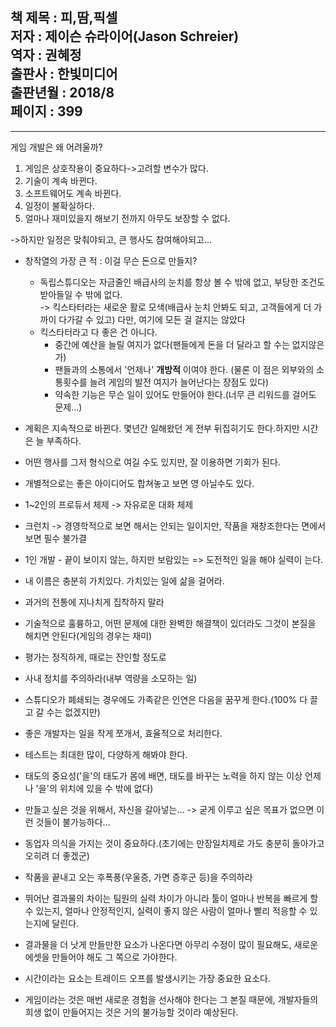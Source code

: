 책 제목 : 피,땀,픽셀  
저자 : 제이슨 슈라이어(Jason Schreier)  
역자 : 권혜정  
출판사 : 한빛미디어  
출판년월 : 2018/8  
페이지 : 399  
- 

---

게임 개발은 왜 어려울까?

1. 게임은 상호작용이 중요하다->고려할 변수가 많다.  
2. 기술이 계속 바뀐다.  
3. 소프트웨어도 계속 바뀐다.  
4. 일정이 불확실하다.  
5. 얼마나 재미있을지 해보기 전까지 아무도 보장할 수 없다.

->하지만 일정은 맞춰야되고, 큰 행사도 참여해야되고...

* 창작열의 가장 큰 적 : 이걸 무슨 돈으로 만들지?
    * 독립스튜디오는 자금줄인 배급사의 눈치를 항상 볼 수 밖에 없고, 부당한 조건도 받아들일 수 밖에 없다.  
    -> 킥스타터라는 새로운 활로 모색(배급사 눈치 안봐도 되고, 고객들에게 더 가까이 다가갈 수 있고) 다만, 여기에 모든 걸 걸지는 않았다  
    * 킥스타터라고 다 좋은 건 아니다.  
        * 중간에 예산을 늘릴 여지가 없다(팬들에게 돈을 더 달라고 할 수는 없지않은가)  
        * 팬들과의 소통에서 '언제나' __개방적__ 이여야 한다. (물론 이 점은 외부와의 소통횟수를 늘려 게임의 발전 여지가 늘어난다는 장점도 있다)  
        * 약속한 기능은 무슨 일이 있어도 만들어야 한다.(너무 큰 리워드를 걸어도 문제...)  
        
* 계획은 지속적으로 바뀐다. 몇년간 일해왔던 게 전부 뒤집히기도 한다.하지만 시간은 늘 부족하다.  

* 어떤 행사를 그저 형식으로 여길 수도 있지만, 잘 이용하면 기회가 된다.  

* 개별적으로는 좋은 아이디어도 합쳐놓고 보면 영 아닐수도 있다.  

* 1~2인의 프로듀서 체제 -> 자유로운 대화 체제
 
* 크런치 -> 경영학적으로 보면 해서는 안되는 일이지만, 작품을 재창조한다는 면에서 보면 필수 불가결  

* 1인 개발 - 끝이 보이지 않는, 하지만 보람있는 => 도전적인 일을 해야 실력이 는다.  

* 내 이름은 충분히 가치있다. 가치있는 일에 삶을 걸어라.

* 과거의 전통에 지나치게 집착하지 말라  

* 기술적으로 훌륭하고, 어떤 문제에 대한 완벽한 해결책이 있더라도 그것이 본질을 해치면 안된다(게임의 경우는 재미)  

* 평가는 정직하게, 때로는 잔인할 정도로  

* 사내 정치를 주의하라(내부 역량을 소모하는 일)  

* 스튜디오가 폐쇄되는 경우에도 가족같은 인연은 다음을 꿈꾸게 한다.(100% 다 끌고 갈 수는 없겠지만)  

* 좋은 개발자는 일을 작게 쪼개서, 효율적으로 처리한다.  

* 테스트는 최대한 많이, 다양하게 해봐야 한다.  

* 태도의 중요성('을'의 태도가 몸에 배면, 태도를 바꾸는 노력을 하지 않는 이상 언제나 '을'의 위치에 있을 수 밖에 없다)  

* 만들고 싶은 것을 위해서, 자신을 갈아넣는... -> 굳게 이루고 싶은 목표가 없으면 이런 것들이 불가능하다...  

* 동업자 의식을 가지는 것이 중요하다.(초기에는 만장일치제로 가도 충분히 돌아가고 오히려 더 좋겠군)  
  
* 작품을 끝내고 오는 후폭풍(우울증, 가면 증후군 등)을 주의하라  

* 뛰어난 결과물의 차이는 팀원의 실력 차이가 아니라 툴이 얼마나 반복을 빠르게 할 수 있는지, 얼마나 안정적인지, 실력이 좋지 않은 사람이 얼마나 빨리 적응할 수 있는지에 달린다.  

* 결과물을 더 낫게 만들만한 요소가 나온다면 아무리 수정이 많이 필요해도, 새로운 에셋을 만들어야 해도 그 쪽으로 가야한다.  

* 시간이라는 요소는 트레이드 오프를 발생시키는 가장 중요한 요소다.  

* 게임이라는 것은 매번 새로운 경험을 선사해야 한다는 그 본질 때문에, 개발자들의 희생 없이 만들어지는 것은 거의 불가능할 것이라 예상된다.  